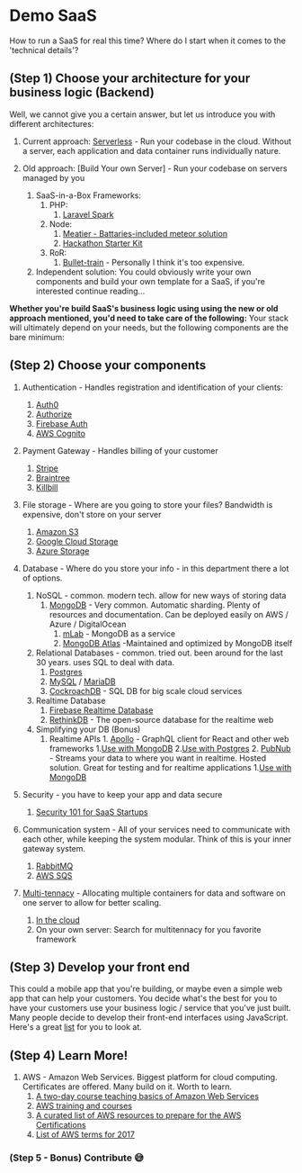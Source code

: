 # Demo SaaS
How to run a SaaS for real this time?
Where do I start when it comes to the 'technical details'?

## (Step 1) Choose your architecture for your business logic (Backend)
Well, we cannot give you a certain answer, but let us introduce you with different architectures:

1. Current approach: [Serverless](<https://serverless.com>) - Run your codebase in the cloud. Without a server, each application and data container runs individually nature.

2. Old approach: [Build Your own Server] - Run your codebase on servers managed by you
    1. SaaS-in-a-Box Frameworks:
        1. PHP: 
            1. [Laravel Spark](<https://spark.laravel.com>)
        2. Node:
            1. [Meatier - Battaries-included meteor solution](<https://github.com/mattkrick/meatier>)
            2. [Hackathon Starter Kit](<https://github.com/sahat/hackathon-starter>)
        3. RoR: 
            1. [Bullet-train](<https://bullettrain.co>) - Personally I think it's too expensive.
    2. Independent solution: You could obviously write your own components and build your own template for a SaaS, if you're interested continue reading...

**Whether you're build SaaS's business logic using using the new or old approach mentioned, you'd need to take care of the following:**
Your stack will ultimately depend on your needs, but the following components are the bare minimum: 
## (Step 2) Choose your components
1. Authentication - Handles registration and identification of your clients:
    1. [Auth0](<https://auth0.com>)
    2. [Authorize](<https://authorize.net>)
    3. [Firebase Auth](<https://firebase.google.com/auth>)
    4. [AWS Cognito](<https://aws.amazon.com/cognito/>)
    
2. Payment Gateway - Handles billing of your customer
    1. [Stripe](<https://stripe.com>)
    2. [Braintree](<https://braintree.com>)
    3. [Killbill](<https://killbill.io>)
    
3. File storage - Where are you going to store your files? Bandwidth is expensive, don't store on your server
    1. [Amazon S3](<https://aws.amazon.com/s3>)
    2. [Google Cloud Storage](<https://cloud.google.com/storage/>)
    3. [Azure Storage](<https://azure.microsoft.com/en-us/services/storage/>)
    
4. Database - Where do you store your info - in this department there a lot of options.
    1. NoSQL - common. modern tech. allow for new ways of storing data
        1. [MongoDB](<https://mongodb.com>) - Very common. Automatic sharding. Plenty of resources and documentation. Can be deployed easily on AWS / Azure / DigitalOcean
            1. [mLab](<https://mlab.com>) - MongoDB as a service
            2. [MongoDB Atlas](<https://www.mongodb.com/cloud/atlas>) -Maintained and optimized by MongoDB itself
    2. Relational Databases - common. tried out. been around for the last 30 years. uses SQL to deal with data.
        1. [Postgres](<https://postgressql.com>)
        2. [MySQL](<https://mysql.com>) / [MariaDB](<https://mariadb.com>)
        3. [CockroachDB](<https://www.cockroachlabs.com>) - SQL DB for big scale cloud services
    3. Realtime Database
        1. [Firebase Realtime Database](<https://firebase.google.com/docs/database/>) 
        2. [RethinkDB](<https://www.rethinkdb.com>) - The open-source database for the realtime web
    4. Simplifying your DB (Bonus)
        1. Realtime APIs 
                1. [Apollo](<https://www.apollographql.com>) - GraphQL client for React and other web frameworks
                    1.[Use with MongoDB](<https://www.compose.com/articles/using-graphql-with-mongodb/>)
                    2.[Use with Postgres](<https://github.com/graphile/postgraphile>)
                2. [PubNub](<https://pubnub.com>) - Streams your data to where you want in realtime. Hosted solution. Great for testing and for realtime applications
                    1.[Use with MongoDB](<https://www.pubnub.com/blog/2014-12-16-realtime-mongodb-to-fetch-and-stream-report-data/>)
                    
5. Security - you have to keep your app and data secure
    1. [Security 101 for SaaS Startups](<https://github.com/forter/security-101-for-saas-startups>)
    
6. Communication system - All of your services need to communicate with each other, while keeping the system modular. Think of this is your inner gateway system.
    1. [RabbitMQ](<https://www.rabbitmq.com>)
    2. [AWS SQS](<https://aws.amazon.com/sqs>)
    
7. [Multi-tennacy](<https://hackernoon.com/exploring-single-tenant-architectures-57c64e99eece>) - Allocating multiple containers for data and software on one server to allow for better scaling.
    1. [In the cloud](<https://hackernoon.com/multi-tenancy-after-10-years-of-cloud-computing-19de782ef899>)
    2. On your own server: Search for multitennacy for you favorite framework

## (Step 3) Develop your front end
This could a mobile app that you're building, or maybe even a simple web app that can help your customers.
You decide what's the best for you to have your customers use your business logic / service that you've just built.
Many people decide to develop their front-end interfaces using JavaScript. Here's a great [list](https://risingstars.js.org/2017/en/) for you to look at.

## (Step 4) Learn More!
1. AWS - Amazon Web Services. Biggest platform for cloud computing. Certificates are offered. Many build on it. Worth to learn.
    1. [A two-day course teaching basics of Amazon Web Services](<https://github.com/gofore/aws-training>)
    2. [AWS training and courses](<https://hackr.io/tutorials/learn-amazon-web-services-aws>)
    3. [A curated list of AWS resources to prepare for the AWS Certifications](<https://gist.github.com/leonardofed/bbf6459ad154ad5215d354f3825435dc>)
    4. [List of AWS terms for 2017](<https://github.com/agasthik/aws-csa-2017>)
         
### (Step 5 - Bonus) Contribute 😅
